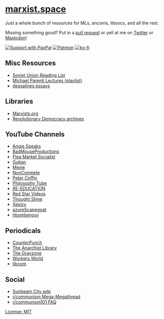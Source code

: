 # [marxist.space](https://marxist.space)

Just a whole bunch of resources for MLs, ancoms, libsocs, and all the rest.

Missing something good? Put in a [pull
request](https://github.com/zacanger/marxist.space/pulls?q=is%3Apr+is%3Aopen+sort%3Aupdated-desc)
or yell at me on [Twitter](https://twitter.com/zacanger) or
[Mastodon](https://mastodon.social/@zacanger)!

[![Support with PayPal](https://img.shields.io/badge/paypal-donate-yellow.png)](https://paypal.me/zacanger) [![Patreon](https://img.shields.io/badge/patreon-donate-yellow.svg)](https://www.patreon.com/zacanger) [![ko-fi](https://img.shields.io/badge/donate-KoFi-yellow.svg)](https://ko-fi.com/U7U2110VB)

## Misc Resources

* [Soviet Union Reading List](./soviet-union-reading-list.md)
* [Michael Parenti Lectures (playlist)](https://www.youtube.com/playlist?list=PLXIlvfed_WgkHz6aXkTXeWQb3E8WnNxbb)
* [dessalines essays](https://github.com/dessalines/essays)

## Libraries

* [Marxists.org](https://marxists.org)
* [Revolutionary Democracy archives](https://www.revolutionarydemocracy.org/archive/)

## YouTube Channels

* [Angie Speaks](https://www.youtube.com/channel/UCUtloyZ_Iu4BJekIqPLc_fQ)
* [BadMouseProductions](https://www.youtube.com/channel/UCFEmOPY04flXH-QpMMAGeJA)
* [Flea Market Socialist](https://www.youtube.com/channel/UCT669OCFMjwMzUdpoXl2FIw)
* [Gutian](https://www.youtube.com/channel/UCe4N2GAyLMCt1LPMvIAuoVQ)
* [Mexie](https://www.youtube.com/channel/UCepkun0sH16b-mqxBN22ogA)
* [NonCompete](https://www.youtube.com/channel/UCkZFKKK-0YB0FvwoS8P7nHg)
* [Peter Coffin](https://www.youtube.com/channel/UCT5jxI_OYY2r--TjAGXD03A)
* [Philosophy Tube](https://www.youtube.com/channel/UC2PA-AKmVpU6NKCGtZq_rKQ)
* [RE-EDUCATION](https://www.youtube.com/channel/UC02Mk2QHR9myF3VMrVYbCAA)
* [Red Star Videos](https://www.youtube.com/channel/UCPF2TnvBH88EKgmS-TAMM4w)
* [Thought Slime](https://www.youtube.com/channel/UCrr7y8rEXb7_RiVniwvzk9w)
* [Xexizy](https://www.youtube.com/channel/UCDULjo1v2Hivuu4h4LZSTUQ)
* [azureScapegoat](https://www.youtube.com/channel/UCXIN3HIH0eon5hVYYpnoNuQ)
* [hbomberguy](https://www.youtube.com/channel/UClt01z1wHHT7c5lKcU8pxRQ)

## Periodicals

* [CounterPunch](https://www.counterpunch.org/)
* [The Anarchist Library](https://theanarchistlibrary.org/special/index)
* [The Grayzone](https://thegrayzone.com/)
* [Workers World](https://www.workers.org/)
* [libcom](https://libcom.org/)

## Social

* [Sunbeam City wiki](https://wiki.sunbeam.city/doku.php?id=start)
* [r/communism Mega-Megathread](https://www.reddit.com/r/communism/comments/co1pfl/the_megamegathread/)
* [r/communism101 FAQ](https://www.reddit.com/r/communism101/comments/2pl8tv/rcommunism101s_frequently_asked_questions/)


[License: MIT](./LICENSE.md)
